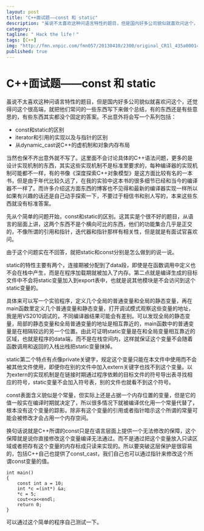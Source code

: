 ```yaml
---
layout: post
title: "C++面试题——const 和 static"
description: "虽说不太喜欢这种问语言特性的题目，但是国内好多公司貌似就喜欢问这个，还觉得问这个很高端，就把他们常问的一些东西写下来做个总结，有的东西还是有些意思的，有些东西其实都没个固定的答案。"
category: 
tagline: " Hack the life！"
tags: [C++]
img: "http://fmn.xnpic.com/fmn057/20130410/2300/original_CR1l_435a00014a9d125b.jpg"
published: true
---
```


# C++面试题——const 和 static

虽说不太喜欢这种问语言特性的题目，但是国内好多公司貌似就喜欢问这个，还觉得问这个很高端，就把他们常问的一些东西写下来做个总结，有的东西还是有些意思的，有些东西其实都没个固定的答案。不出意外将会写一个系列包括：

* const和static的区别
* iterator和引用的实现以及与指针的区别
* 从dynamic_cast说C++的虚机制和对象内存布局

当然也保不齐出意外就不写了。这里面不会讨论具体的C++语法问题，更多的是设计实现机制的东西，其实这些实现机制不是标准里要求的，每种编译器的实现机制可能都不一样，有的书像《深度探索C++对象模型》是这方面比较有名的一本书，但是由于年代比较久远了，在我的实验中这本书的很多细节已经和当今的编译器不一样了。而许多介绍这方面东西的博客也不见得和最新的编译器实现一样所以如果有兴趣的话还是自己动手探索一下，不要过于相信书和别人写的，本来这些东西就没有标准答案。

先从个简单的问题开始，const和static的区别。这其实是个很不好的题目，从语言的层面上讲，这两个东西不是个横向可比的东西，他们的功能集合几乎是正交的，不像所谓的引用和指针，迭代器和指针那样有相关性，但是就是有面试官喜欢问。

由于这个问题实在不回答，就把static和const分别是怎么做到的说一说。

static的特性主要有两个，连接期被分配到了data段，即使是在函数调用中定义也不会在栈中产生，而是在程序加载期就被加入了内存。第二点就是编译生成的目标文件中不会将static变量加入到export表中，也就是说其他模块是不会访问到这个static变量的。

具体来可以写一个实验程序，定义几个全局的普通变量和全局的静态变量，再在main函数里定义几个普通变量和静态变量，打开调试模式观察这些变量的地址，我是用VS2010调试的，不同编译器结果可能会有差别。可以发现全局的静态变量，局部的静态变量和全局普通变量的地址是相互靠近的，main函数中的普通变量是在相隔较远的另一个位置。由此可证明static变量是在和全局变量相互靠近的区域，也就是程序的data端，而不是在栈空间内，这样就保证这个变量不会随着函数调用和返回的入栈出栈把static变量抹掉。

static第二个特点有点像private关键字，规定这个变量只能在本文件中使用而不会被其他文件使用，即便你在别的文件中加入extern关键字也找不到这个变量。以为extern的实现机制是在链接时期通过程序依赖的目标文件的符号导出表寻找相应的符号，static变量不会加入符号表，别的文件也就看不到这个符号。

const表面含义貌似是个常量，但实际上还是占据一个内存位置的变量，但是它的值一般实在编译时期就决定了，所以很多情况下就被编译优化用一个常量代替了，根本没有这个变量的踪影。除非有这个变量的引用或者指针暗示这个所谓的常量可能会被修改才会占用一个内存空间。

换句话说就是C++所谓的const只是在语言层面上提供一个无法修改的保障，这个保障就是说你直接修改这个变量编译无法通过。而不是通过把这个变量放入只读区域或者把存有这个变量的内存标成只读来实现的。所以要突破这层保护是很容易的，包括C++自己也提供了const_cast，我们自己也可以通过指针来修改这个所谓const变量的值。

    int main()
    {
	    const int a = 10;
	    int *c =(int*) &a;
	    *c = 5;
	    cout<<a<<endl;
	    return 0;
    }

可以通过这个简单的程序自己测试一下。